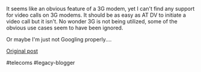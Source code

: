 <!--
date: '2008-08-19'
published: true
slug: 2008-08-why-are-there-no-3g-modems-with-video_19
time_to_read: 5
title: Why are there no 3G modems with video call support???
-->

It seems like an obvious feature of a 3G modem, yet I can't find any support for video calls on 3G modems. It should be as easy as AT DV to initiate a video call but it isn't. No wonder 3G is not being utilized, some of the obvious use cases seem to have been ignored.  
  
Or maybe I'm just not Googling properly....

[Original post](https://ysfk.blogspot.com/2008/08/why-are-there-no-3g-modems-with-video_19.html)

#telecoms #legacy-blogger 